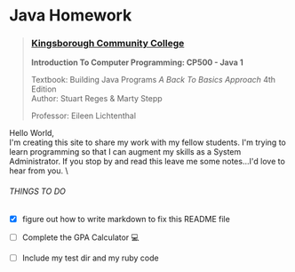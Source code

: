 Java Homework 
=======
>
> ### [Kingsborough Community College](http://www.kingsborough.edu)
> **Introduction To Computer Programming: CP500 - Java 1**
>
> Textbook:     Building Java Programs *A Back To Basics Approach* 4th Edition\
> Author:       Stuart Reges & Marty Stepp
> 
> Professor:    Eileen Lichtenthal
>

Hello World,\
I'm creating this site to share my work with my fellow students. I'm trying to learn programming so that I can augment my skills as a System Administrator. If you stop by and read this leave me some notes...I'd love to hear from you. \

###### THINGS TO DO
- [x] figure out how to write markdown to fix this README file
- [ ] Complete the GPA Calculator :computer:
- [ ] Include my test dir and my ruby code



